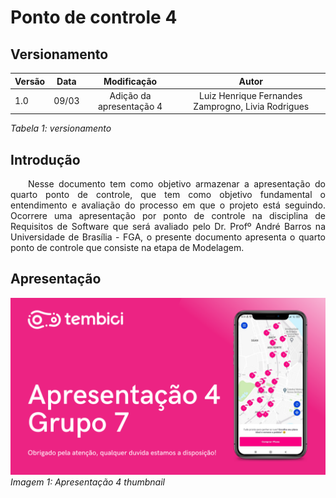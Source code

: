 # Ponto de controle 4

## Versionamento

| Versão | Data | Modificação | Autor |
|-|-|:-:|:-:|
| 1.0 | 09/03 | Adição da apresentação 4 | Luiz Henrique Fernandes Zamprogno, Livia Rodrigues |

*Tabela 1: versionamento*

## Introdução

<p align="justify">&emsp;&emsp;Nesse documento tem como objetivo armazenar a apresentação do quarto ponto de controle, que tem como objetivo fundamental o entendimento e avaliação do processo em que o projeto está seguindo. Ocorrere uma apresentação por ponto de controle na disciplina de Requisitos de Software que será avaliado pelo Dr. Profº André Barros na Universidade de Brasília - FGA, o presente documento apresenta o quarto ponto de controle que consiste na etapa de Modelagem. </P>

## Apresentação

[![Apresentação 4](../assets/apresentacoes/AP4.png)](https://www.youtube.com/)
*Imagem 1: Apresentação 4 thumbnail*